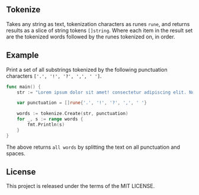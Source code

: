 ## Tokenize

Takes any string as text, tokenization characters as runes `rune`, and returns results as a slice of string tokens `[]string`. Where each item in the result set are the tokenized words followed by the runes tokenized on, in order.

## Example
Print a set of all substrings tokenized by the following punctuation characters `['.', '!', '?', ',', ' ']`.

```go
func main() {
	str := "Lorem ipsum dolor sit amet! consectetur adipiscing elit. Nunc viverra, quam sit amet varius accumsan, augue mi viverra lacus, sed hendrerit justo magna eu augue. Aliquam in pretium justo. Nulla pulvinar tempus tempus. Nulla luctus lacus sed gravida congue. Aliquam a est magna. Nullam condimentum dui ut tortor placerat accumsan. Nullam eu ligula ante. Quisque finibus est eu lorem gravida, sit amet hendrerit metus pellentesque. Fusce vitae arcu sem."

	var punctuation = []rune{'.', '!', '?', ',', ' '}

	words := tokenize.Create(str, punctuation)
	for _, s := range words {
		fmt.Println(s)
	}
}
```

The above returns `all words` by splitting the text on all punctuation and spaces.

## License
This project is released under the terms of the MIT LICENSE.
